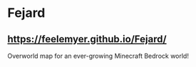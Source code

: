 # Fejard

## https://feelemyer.github.io/Fejard/

Overworld map for an ever-growing Minecraft Bedrock world!
